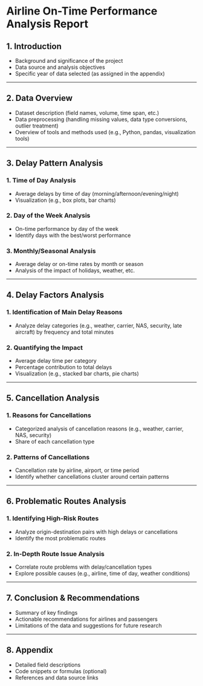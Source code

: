 # Airline On-Time Performance Analysis Report

## 1. Introduction
- Background and significance of the project  
- Data source and analysis objectives  
- Specific year of data selected (as assigned in the appendix)

---

## 2. Data Overview
- Dataset description (field names, volume, time span, etc.)  
- Data preprocessing (handling missing values, data type conversions, outlier treatment)  
- Overview of tools and methods used (e.g., Python, pandas, visualization tools)

---

## 3. Delay Pattern Analysis

### 1. Time of Day Analysis
- Average delays by time of day (morning/afternoon/evening/night)  
- Visualization (e.g., box plots, bar charts)

### 2. Day of the Week Analysis
- On-time performance by day of the week  
- Identify days with the best/worst performance

### 3. Monthly/Seasonal Analysis
- Average delay or on-time rates by month or season  
- Analysis of the impact of holidays, weather, etc.

---

## 4. Delay Factors Analysis

### 1. Identification of Main Delay Reasons
- Analyze delay categories (e.g., weather, carrier, NAS, security, late aircraft) by frequency and total minutes  

### 2. Quantifying the Impact
- Average delay time per category  
- Percentage contribution to total delays  
- Visualization (e.g., stacked bar charts, pie charts)

---

## 5. Cancellation Analysis

### 1. Reasons for Cancellations
- Categorized analysis of cancellation reasons (e.g., weather, carrier, NAS, security)  
- Share of each cancellation type

### 2. Patterns of Cancellations
- Cancellation rate by airline, airport, or time period  
- Identify whether cancellations cluster around certain patterns

---

## 6. Problematic Routes Analysis

### 1. Identifying High-Risk Routes
- Analyze origin-destination pairs with high delays or cancellations  
- Identify the most problematic routes  

### 2. In-Depth Route Issue Analysis
- Correlate route problems with delay/cancellation types  
- Explore possible causes (e.g., airline, time of day, weather conditions)

---

## 7. Conclusion & Recommendations
- Summary of key findings  
- Actionable recommendations for airlines and passengers  
- Limitations of the data and suggestions for future research

---

## 8. Appendix
- Detailed field descriptions  
- Code snippets or formulas (optional)  
- References and data source links
